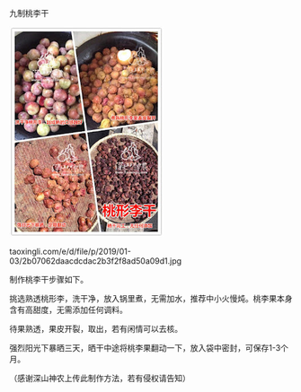  九制桃李干


![ 九制桃李干](https://github.com/ywangnccu/ywang/blob/main/images/DRIED_PEACH_PLUM.jpg)

taoxingli.com/e/d/file/p/2019/01-03/2b07062daacdcdac2b3f2f8ad50a09d1.jpg

制作桃李干步骤如下。

挑选熟透桃形李，洗干净，放入锅里煮，无需加水，推荐中小火慢炖。桃李果本身含有高甜度，无需添加任何调料。

待果熟透，果皮开裂，取出，若有闲情可以去核。

强烈阳光下暴晒三天，晒干中途将桃李果翻动一下，放入袋中密封，可保存1-3个月。


（感谢深山神农上传此制作方法，若有侵权请告知）
